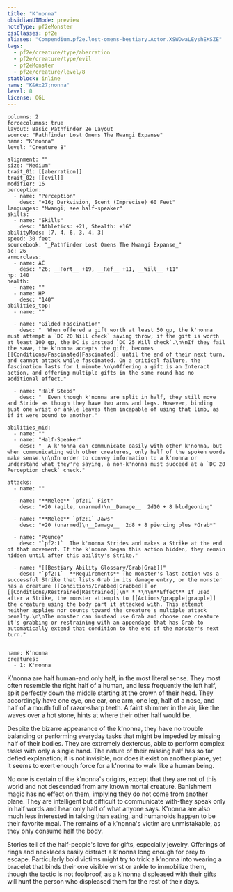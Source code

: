 ```yaml
---
title: "K'nonna"
obsidianUIMode: preview
noteType: pf2eMonster
cssClasses: pf2e
aliases: "Compendium.pf2e.lost-omens-bestiary.Actor.XSWDwaLEyshEKSZE" 
tags:
  - pf2e/creature/type/aberration
  - pf2e/creature/type/evil
  - pf2eMonster
  - pf2e/creature/level/8
statblock: inline
name: "K&#x27;nonna"
level: 8
license: OGL
---
```


```statblock
columns: 2
forcecolumns: true
layout: Basic Pathfinder 2e Layout
source: "Pathfinder Lost Omens The Mwangi Expanse"
name: "K'nonna"
level: "Creature 8"

alignment: ""
size: "Medium"
trait_01: [[aberration]]
trait_02: [[evil]]
modifier: 16
perception:
  - name: "Perception"
    desc: "+16; Darkvision, Scent (Imprecise) 60 Feet"
languages: "Mwangi; see half-speaker"
skills:
  - name: "Skills"
    desc: "Athletics: +21, Stealth: +16"
abilityMods: [7, 4, 6, 3, 4, 3]
speed: 30 feet
sourcebook: "_Pathfinder Lost Omens The Mwangi Expanse_"
ac: 26
armorclass:
  - name: AC
    desc: "26; __Fort__ +19, __Ref__ +11, __Will__ +11"
hp: 140
health:
  - name: ""
  - name: HP
    desc: "140"
abilities_top:
  - name: ""

  - name: "Gilded Fascination"
    desc: "  When offered a gift worth at least 50 gp, the k'nonna must attempt a `DC 20 Will check` saving throw; if the gift is worth at least 100 gp, the DC is instead `DC 25 Will check`.\n\nIf they fail the save, the k'nonna accepts the gift, becomes [[Conditions/Fascinated|Fascinated]] until the end of their next turn, and cannot attack while fascinated. On a critical failure, the fascination lasts for 1 minute.\n\nOffering a gift is an Interact action, and offering multiple gifts in the same round has no additional effect."

  - name: "Half Steps"
    desc: "  Even though k'nonna are split in half, they still move and Stride as though they have two arms and legs. However, binding just one wrist or ankle leaves them incapable of using that limb, as if it were bound to another."

abilities_mid:
  - name: ""
  - name: "Half-Speaker"
    desc: "  A k'nonna can communicate easily with other k'nonna, but when communicating with other creatures, only half of the spoken words make sense.\n\nIn order to convey information to a k'nonna or understand what they're saying, a non-k'nonna must succeed at a `DC 20 Perception check` check."

attacks:
  - name: ""

  - name: "**Melee** `pf2:1` Fist"
    desc: "+20 (agile, unarmed)\n__Damage__  2d10 + 8 bludgeoning"

  - name: "**Melee** `pf2:1` Jaws"
    desc: "+20 (unarmed)\n__Damage__  2d8 + 8 piercing plus *Grab*"

  - name: "Pounce"
    desc: "`pf2:1`  The k'nonna Strides and makes a Strike at the end of that movement. If the k'nonna began this action hidden, they remain hidden until after this ability's Strike."

  - name: "[[Bestiary Ability Glossary/Grab|Grab]]"
    desc: "`pf2:1`  **Requirements** The monster's last action was a successful Strike that lists Grab in its damage entry, or the monster has a creature [[Conditions/Grabbed|Grabbed]] or [[Conditions/Restrained|Restrained]]\n* * *\n\n**Effect** If used after a Strike, the monster attempts to [[Actions/grapple|grapple]] the creature using the body part it attacked with. This attempt neither applies nor counts toward the creature's multiple attack penalty.\n\nThe monster can instead use Grab and choose one creature it's grabbing or restraining with an appendage that has Grab to automatically extend that condition to the end of the monster's next turn."
 
```

```encounter-table
name: K'nonna
creatures:
  - 1: K'nonna
```



K'nonna are half human-and only half, in the most literal sense. They most often resemble the right half of a human, and less frequently the left half, split perfectly down the middle starting at the crown of their head. They accordingly have one eye, one ear, one arm, one leg, half of a nose, and half of a mouth full of razor-sharp teeth. A faint shimmer in the air, like the waves over a hot stone, hints at where their other half would be.

Despite the bizarre appearance of the k'nonna, they have no trouble balancing or performing everyday tasks that might be impeded by missing half of their bodies. They are extremely dexterous, able to perform complex tasks with only a single hand. The nature of their missing half has so far defied explanation; it is not invisible, nor does it exist on another plane, yet it seems to exert enough force for a k'nonna to walk like a human being.

No one is certain of the k'nonna's origins, except that they are not of this world and not descended from any known mortal creature. Banishment magic has no effect on them, implying they do not come from another plane. They are intelligent but difficult to communicate with-they speak only in half words and hear only half of what anyone says. K'nonna are also much less interested in talking than eating, and humanoids happen to be their favorite meal. The remains of a k'nonna's victim are unmistakable, as they only consume half the body.

Stories tell of the half-people's love for gifts, especially jewelry. Offerings of rings and necklaces easily distract a k'nonna long enough for prey to escape. Particularly bold victims might try to trick a k'nonna into wearing a bracelet that binds their one visible wrist or ankle to immobilize them, though the tactic is not foolproof, as a k'nonna displeased with their gifts will hunt the person who displeased them for the rest of their days.
